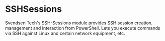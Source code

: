# SSHSessions
Svendsen Tech's SSH-Sessions module provides SSH session creation, management and interaction from PowerShell. Lets you execute commands via SSH against Linux and certain network equipment, etc.
